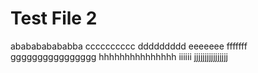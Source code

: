 # Test File 2
ababababababba
cccccccccc
ddddddddd
eeeeeee
fffffff
gggggggggggggggg
hhhhhhhhhhhhhhh
iiiiii
jjjjjjjjjjjjjjjj
